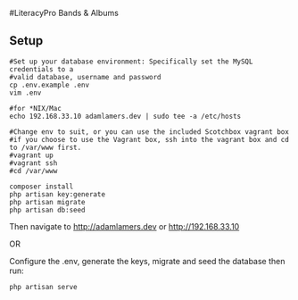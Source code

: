 #LiteracyPro Bands & Albums

## Setup

```
#Set up your database environment: Specifically set the MySQL credentials to a
#valid database, username and password
cp .env.example .env
vim .env

#for *NIX/Mac
echo 192.168.33.10 adamlamers.dev | sudo tee -a /etc/hosts

#Change env to suit, or you can use the included Scotchbox vagrant box
#if you choose to use the Vagrant box, ssh into the vagrant box and cd to /var/www first.
#vagrant up
#vagrant ssh
#cd /var/www

composer install
php artisan key:generate
php artisan migrate
php artisan db:seed
```

Then navigate to http://adamlamers.dev or http://192.168.33.10

OR

Configure the .env, generate the keys, migrate and seed the database then run:

```
php artisan serve
```

